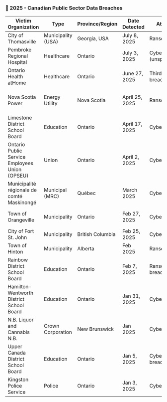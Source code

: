 ### 🛑 2025 - Canadian Public Sector Data Breaches


| Victim Organization                          | Type                | Province/Region           | Date Detected   | Attack Type               | Threat Actor       | # Affected                         | Data Leaked | Data Type                                              | Source |
|---------------------------------------------|---------------------|---------------------------|------------------|----------------------------|--------------------|------------------------------------|-------------|---------------------------------------------------------|--------|
| City of Thomasville                          | Municipality (USA)  | Georgia, USA              | July 8, 2025     | Ransomware                 | INC Ransomware     | Unknown                            | Yes         | Internal city files                                    | [CyberNews](https://cybernews.com/security/inc-ransomware-thomasville-breach/) |
| Pembroke Regional Hospital                   | Healthcare          | Ontario                   | July 3, 2025     | Cyber incident (unspecified)| Unknown            | None (per hospital)                | No          | None                                                   | [Inside Ottawa Valley](https://www.insideottawavalley.com/...) |
| Ontario Health atHome                        | Healthcare          | Ontario                   | June 27, 2025    | Third-party data breach    | Unknown            | 200,000+ patients                  | Unconfirmed  | Home care coordination data                            | [Global News](https://globalnews.ca/news/11264341/ontario-health-athome-data-breach/) |
| Nova Scotia Power                            | Energy Utility      | Nova Scotia               | April 25, 2025   | Ransomware                 | Unknown            | ≈ 280,000 customers                | Yes         | Names, DOB, SINs, bank details, billing history         | [NS Power](https://www.nspower.ca/home---cyber) |
| Limestone District School Board              | Education           | Ontario                   | April 17, 2025   | Cyber incident             | Unknown            | Students and staff (TBD)           | Unconfirmed  | Network impact, possible PII                          | [Kingstonist](https://www.kingstonist.com/...) |
| Ontario Public Service Employees Union (OPSEU)| Union               | Ontario                   | April 2, 2025    | Cyber incident             | Unknown            | Not disclosed                      | Unconfirmed  | Internal union records (TBD)                           | [OPSEU](https://opseu.org/) |
| Municipalité régionale de comté Maskinongé   | Municipal (MRC)     | Québec                    | March 2025       | Cyber incident             | Unknown            | Not disclosed                      | Not disclosed| Not disclosed                                          | [KonBriefing](https://konbriefing.com/...) |
| Town of Orangeville                          | Municipality        | Ontario                   | Feb 27, 2025     | Cyber incident             | Unknown            | Former & current staff             | Yes         | SINs, DL, Health Cards, Passport Numbers               | [Orangeville](https://www.orangeville.ca/...) |
| City of Fort St. John                        | Municipality        | British Columbia          | Feb 25, 2025     | Cyber incident             | Unknown            | Not disclosed                      | Not disclosed| Not disclosed                                          | [KonBriefing](https://konbriefing.com/...) |
| Town of Hinton                               | Municipality        | Alberta                   | Feb 2025         | Ransomware                 | Unknown            | Not disclosed                      | Likely       | IT system disruption                                   | [KonBriefing](https://konbriefing.com/...) |
| Rainbow District School Board                | Education           | Ontario                   | Feb 7, 2025      | Ransomware/Data breach     | Unknown            | Staff & students (2010–2025)       | Yes         | PII, student and employment data                      | [RainbowSchools](https://www.rainbowschools.ca/...) |
| Hamilton-Wentworth District School Board     | Education           | Ontario                   | Jan 31, 2025     | Cyber incident             | Unknown            | ≈ 50,000 students and staff        | Unconfirmed  | Email/web/phone outage, possible PII                   | [CTV News](https://www.ctvnews.ca/...) |
| N.B. Liquor and Cannabis N.B.                | Crown Corporation   | New Brunswick             | Jan 2025         | Cyber incident             | Unknown            | Not disclosed                      | Unconfirmed  | Internal system outage                                 | [CBC](https://www.cbc.ca/news/canada/new-brunswick/...) |
| Upper Canada District School Board           | Education           | Ontario                   | Jan 5, 2025      | Cyberattack/Data breach    | Unknown            | Thousands of students/staff        | Yes         | Bank details, SINs, student/staff data                | [FIPA](https://fipa.bc.ca/...) |
| Kingston Police Service                      | Police              | Ontario                   | Jan 3, 2025      | Cyber incident             | Unknown            | Internal non-emergency systems     | No          | No breach confirmed                                   | [Kingston Police](https://www.kingstonpolice.ca/...) |

